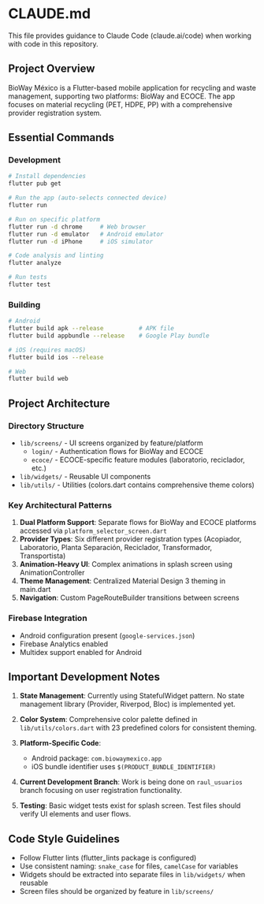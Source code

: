 # CLAUDE.md

This file provides guidance to Claude Code (claude.ai/code) when working with code in this repository.

## Project Overview

BioWay México is a Flutter-based mobile application for recycling and waste management, supporting two platforms: BioWay and ECOCE. The app focuses on material recycling (PET, HDPE, PP) with a comprehensive provider registration system.

## Essential Commands

### Development
```bash
# Install dependencies
flutter pub get

# Run the app (auto-selects connected device)
flutter run

# Run on specific platform
flutter run -d chrome     # Web browser
flutter run -d emulator   # Android emulator
flutter run -d iPhone     # iOS simulator

# Code analysis and linting
flutter analyze

# Run tests
flutter test
```

### Building
```bash
# Android
flutter build apk --release          # APK file
flutter build appbundle --release    # Google Play bundle

# iOS (requires macOS)
flutter build ios --release

# Web
flutter build web
```

## Project Architecture

### Directory Structure
- `lib/screens/` - UI screens organized by feature/platform
  - `login/` - Authentication flows for BioWay and ECOCE
  - `ecoce/` - ECOCE-specific feature modules (laboratorio, reciclador, etc.)
- `lib/widgets/` - Reusable UI components
- `lib/utils/` - Utilities (colors.dart contains comprehensive theme colors)

### Key Architectural Patterns
1. **Dual Platform Support**: Separate flows for BioWay and ECOCE platforms accessed via `platform_selector_screen.dart`
2. **Provider Types**: Six different provider registration types (Acopiador, Laboratorio, Planta Separación, Reciclador, Transformador, Transportista)
3. **Animation-Heavy UI**: Complex animations in splash screen using AnimationController
4. **Theme Management**: Centralized Material Design 3 theming in main.dart
5. **Navigation**: Custom PageRouteBuilder transitions between screens

### Firebase Integration
- Android configuration present (`google-services.json`)
- Firebase Analytics enabled
- Multidex support enabled for Android

## Important Development Notes

1. **State Management**: Currently using StatefulWidget pattern. No state management library (Provider, Riverpod, Bloc) is implemented yet.

2. **Color System**: Comprehensive color palette defined in `lib/utils/colors.dart` with 23 predefined colors for consistent theming.

3. **Platform-Specific Code**:
   - Android package: `com.biowaymexico.app`
   - iOS bundle identifier uses `$(PRODUCT_BUNDLE_IDENTIFIER)`

4. **Current Development Branch**: Work is being done on `raul_usuarios` branch focusing on user registration functionality.

5. **Testing**: Basic widget tests exist for splash screen. Test files should verify UI elements and user flows.

## Code Style Guidelines

- Follow Flutter lints (flutter_lints package is configured)
- Use consistent naming: `snake_case` for files, `camelCase` for variables
- Widgets should be extracted into separate files in `lib/widgets/` when reusable
- Screen files should be organized by feature in `lib/screens/`